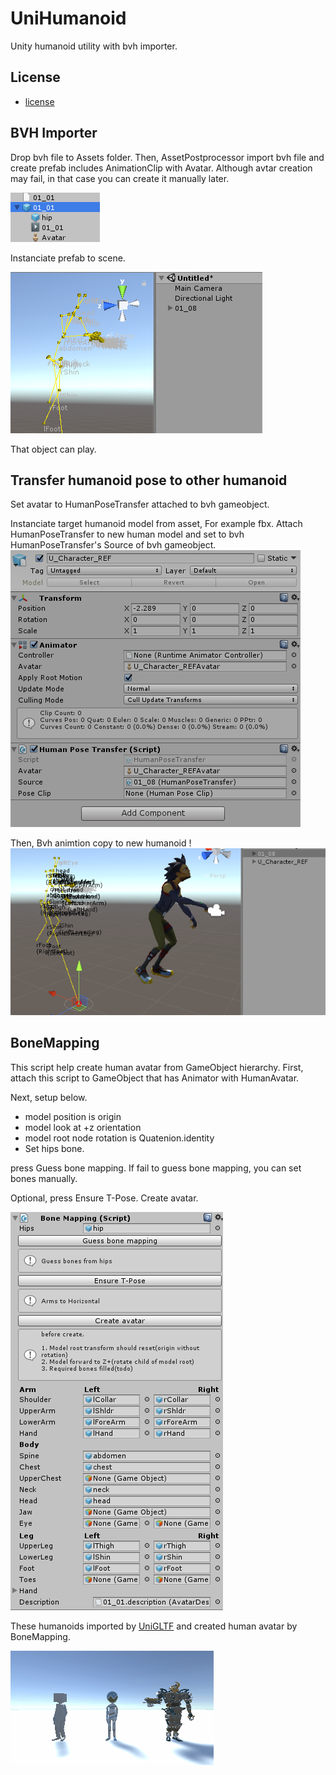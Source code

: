 # UniHumanoid

Unity humanoid utility with bvh importer.

## License

* [license](./LICENSE.md)

## BVH Importer

Drop bvh file to Assets folder.
Then, AssetPostprocessor import bvh file and create prefab includes AnimationClip with Avatar.
Although avtar creation may fail, in that case you can create it manually later.

![bvh prefab](doc/bvh_prefab.png)

Instanciate prefab to scene.

![bvh gameobject](doc/bvh_gameobject.png)

That object can play. 

## Transfer humanoid pose to other humanoid

Set avatar to HumanPoseTransfer attached to bvh gameobject.

Instanciate target humanoid model from asset, For example fbx.
Attach HumanPoseTransfer to new human model and set to bvh HumanPoseTransfer's Source of bvh gameobject. 
![humanpose transfer target](doc/humanpose_transfer_inspector.png)

Then, Bvh animtion copy to new humanoid ! 
![humanpose transfer](doc/humanpose_transfer.png)

## BoneMapping

This script help create human avatar from GameObject hierarchy.
First, attach this script to GameObject that has Animator with HumanAvatar.

Next, setup below.

* model position is origin
* model look at +z orientation
* model root node rotation is Quatenion.identity
* Set hips bone.

press Guess bone mapping.
If fail to guess bone mapping, you can set bones manually.

Optional, press Ensure T-Pose.
Create avatar.

![bvh bone mapping](doc/bvh_bonemapping.png)

These humanoids imported by [UniGLTF](https://github.com/ousttrue/UniGLTF) and created human avatar by BoneMapping. 

![humanoid](doc/humanoid.gif)

